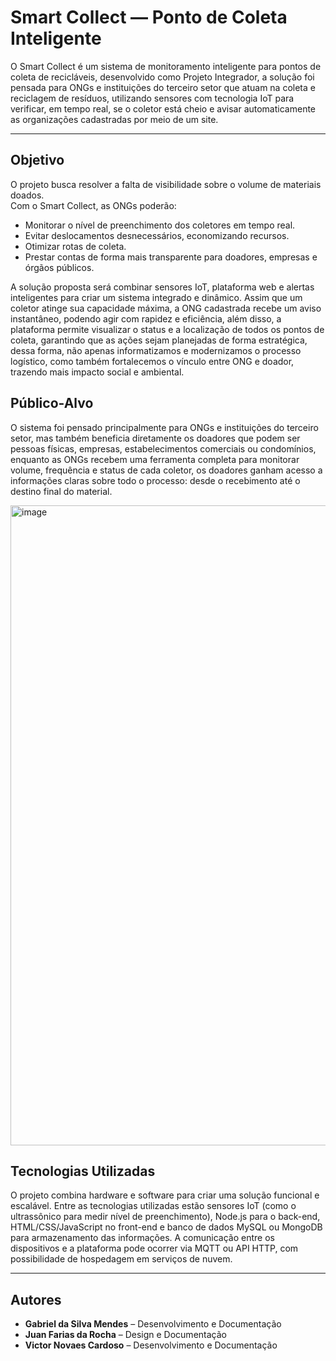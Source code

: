 # Smart Collect — Ponto de Coleta Inteligente 

O Smart Collect é um sistema de monitoramento inteligente para pontos de coleta de recicláveis, desenvolvido como Projeto Integrador, a solução foi pensada para ONGs e instituições do terceiro setor que atuam na coleta e reciclagem de resíduos, utilizando sensores com tecnologia IoT para verificar, em tempo real, se o coletor está cheio e avisar automaticamente as organizações cadastradas por meio de um site.

---

## Objetivo

O projeto busca resolver a falta de visibilidade sobre o volume de materiais doados.  
Com o Smart Collect, as ONGs poderão:
- Monitorar o nível de preenchimento dos coletores em tempo real.
- Evitar deslocamentos desnecessários, economizando recursos.
- Otimizar rotas de coleta.
- Prestar contas de forma mais transparente para doadores, empresas e órgãos públicos.

A solução proposta será combinar sensores IoT, plataforma web e alertas inteligentes para criar um sistema integrado e dinâmico. Assim que um coletor atinge sua capacidade máxima, a ONG cadastrada recebe um aviso instantâneo, podendo agir com rapidez e eficiência, além disso, a plataforma permite visualizar o status e a localização de todos os pontos de coleta, garantindo que as ações sejam planejadas de forma estratégica, dessa forma, não apenas informatizamos e modernizamos o processo logístico, como também fortalecemos o vínculo entre ONG e doador, trazendo mais impacto social e ambiental.

## Público-Alvo

O sistema foi pensado principalmente para ONGs e instituições do terceiro setor, mas também beneficia diretamente os doadores  que podem ser pessoas físicas, empresas, estabelecimentos comerciais ou condomínios, enquanto as ONGs recebem uma ferramenta completa para monitorar volume, frequência e status de cada coletor, os doadores ganham acesso a informações claras sobre todo o processo: desde o recebimento até o destino final do material.

<img width="1536" height="1024" alt="image" src="https://github.com/user-attachments/assets/9ac4d019-62f2-4610-bd88-d083c2710ef6" />


## Tecnologias Utilizadas

O projeto combina hardware e software para criar uma solução funcional e escalável. Entre as tecnologias utilizadas estão sensores IoT (como o ultrassônico para medir nível de preenchimento), Node.js para o back-end, HTML/CSS/JavaScript no front-end e banco de dados MySQL ou MongoDB para armazenamento das informações. A comunicação entre os dispositivos e a plataforma pode ocorrer via MQTT ou API HTTP, com possibilidade de hospedagem em serviços de nuvem.

---

## Autores
- **Gabriel da Silva Mendes** – Desenvolvimento e Documentação  
- **Juan Farias da Rocha** –  Design e Documentação  
- **Victor Novaes Cardoso** – Desenvolvimento e Documentação
  
